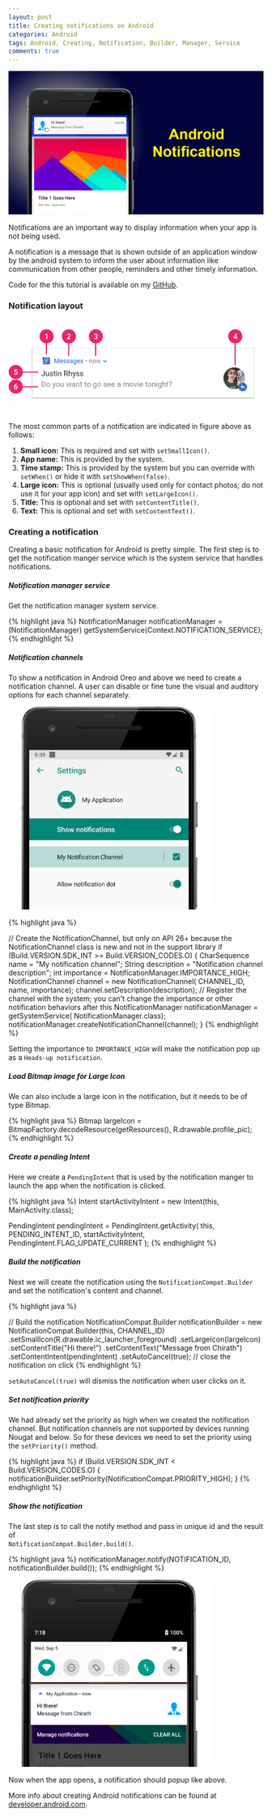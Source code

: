 ```yaml
---
layout: post
title: Creating notifications on Android
categories: Android
tags: Android, Creating, Notification, Builder, Manager, Service
comments: true
---
```


![Create notification](/public/images/android-notifications/notifcation_poster.png)

<div class="message">
    Notifications are an important way to display information when your app is not being used.  
</div>

A notification is a message that is shown outside of an application window by the android system to inform the user about 
information like communication from other people, reminders and other timely information. 

Code for the this tutorial is available on my [GitHub](https://github.com/chirathr/Android_Example_Repo).

### Notification layout

<img src="/public/images/android-notifications/notification-callouts_2x.png" alt="natification layout" style="padding: 20px 0;" width="500px"/>

The most common parts of a notification are indicated in figure above as follows:

1. **Small icon:** This is required and set with `setSmallIcon()`.
2. **App name:** This is provided by the system.
3. **Time stamp:** This is provided by the system but you can override with `setWhen()` or hide it with `setShowWhen(false)`.
4. **Large icon:** This is optional (usually used only for contact photos; do not use it for your app icon) and set with `setLargeIcon()`.
5. **Title:** This is optional and set with `setContentTitle()`.
6. **Text:** This is optional and set with `setContentText()`.

### Creating a notification

Creating a basic notification for Android is pretty simple. The first step is to get the notification manger service 
which is the system service that handles notifications.

##### Notification manager service

Get the notification manager system service.

{% highlight java %}
NotificationManager notificationManager =
        (NotificationManager) getSystemService(Context.NOTIFICATION_SERVICE);
{% endhighlight %}

##### Notification channels

To show a notification in Android Oreo and above we need to create a notification channel. A user can disable or
 fine tune the visual and auditory options for each channel separately.

<img src="/public/images/android-notifications/notification_channel.png" alt="Heads-up notification" width="400px"/>


{% highlight java %}

// Create the NotificationChannel, but only on API 26+ because the NotificationChannel class is new and not in the support library
if (Build.VERSION.SDK_INT >= Build.VERSION_CODES.O) {
    CharSequence name = "My notification channel";
    String description = "Notification channel description";
    int importance = NotificationManager.IMPORTANCE_HIGH;
    NotificationChannel channel = new NotificationChannel(
                                    CHANNEL_ID, name, importance);
    channel.setDescription(description);
    // Register the channel with the system; you can't change the importance or other notification behaviors after this
    NotificationManager notificationManager = getSystemService(
                                                NotificationManager.class);
    notificationManager.createNotificationChannel(channel);
}
{% endhighlight %}

Setting the importance to `IMPORTANCE_HIGH` will make the notification pop up as a `Heads-up notification`.

##### Load Bitmap image for Large Icon

We can also include a large icon in the notification, but it needs to be of type Bitmap.

{% highlight java %}
Bitmap largeIcon = BitmapFactory.decodeResource(getResources(), R.drawable.profile_pic);
{% endhighlight %}

##### Create a pending Intent

Here we create a `PendingIntent` that is used by the notification manger to launch the app when the notification is clicked.

{% highlight java %}
Intent startActivityIntent = new Intent(this, MainActivity.class);

PendingIntent pendingIntent = PendingIntent.getActivity(
        this,
        PENDING_INTENT_ID,
        startActivityIntent,
        PendingIntent.FLAG_UPDATE_CURRENT
);
{% endhighlight %}

##### Build the notification

Next we will create the notification using the `NotificationCompat.Builder` and set the notification's content and channel.
    
{% highlight java %}

// Build the notification
NotificationCompat.Builder notificationBuilder =
    new NotificationCompat.Builder(this, CHANNEL_ID)
            .setSmallIcon(R.drawable.ic_launcher_foreground)
            .setLargeIcon(largeIcon)
            .setContentTitle("Hi there!")
            .setContentText("Message from Chirath")
            .setContentIntent(pendingIntent)
            .setAutoCancel(true);   // close the notification on click
{% endhighlight %}

`setAutoCancel(true)` will dismiss the notification when user clicks on it.

##### Set notification priority

We had already set the priority as high when we created the notification channel. But notification channels are not supported
by devices running Nougat and below. So for these devices we need to set the priority using the `setPriority()` method.

{% highlight java %}
if (Build.VERSION.SDK_INT < Build.VERSION_CODES.O) {
    notificationBuilder.setPriority(NotificationCompat.PRIORITY_HIGH);
}
{% endhighlight %}

##### Show the notification

The last step is to call the notify method and pass in unique id and the result of  
`NotificationCompat.Builder.build()`.

{% highlight java %}
notificationManager.notify(NOTIFICATION_ID, notificationBuilder.build());
{% endhighlight %}

<img src="/public/images/android-notifications/notification_frame.png" alt="Notification" width="400px"/>

Now when the app opens, a notification should popup like above.

More info about creating Android notifications can be found at [developer.android.com](https://developer.android.com/guide/topics/ui/notifiers/notifications).